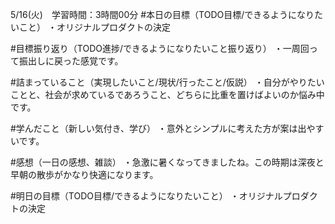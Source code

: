 5/16(火)　学習時間：3時間00分
#本日の目標（TODO目標/できるようになりたいこと）
・オリジナルプロダクトの決定

#目標振り返り（TODO進捗/できるようになりたいこと振り返り）
・一周回って振出しに戻った感覚です。

#詰まっていること（実現したいこと/現状/行ったこと/仮説）
・自分がやりたいことと、社会が求めているであろうこと、どちらに比重を置けばよいのか悩み中です。

#学んだこと（新しい気付き、学び）
・意外とシンプルに考えた方が案は出やすいです。

#感想（一日の感想、雑談）
・急激に暑くなってきましたね。この時期は深夜と早朝の散歩がかなり快適になります。

#明日の目標（TODO目標/できるようになりたいこと）
・オリジナルプロダクトの決定